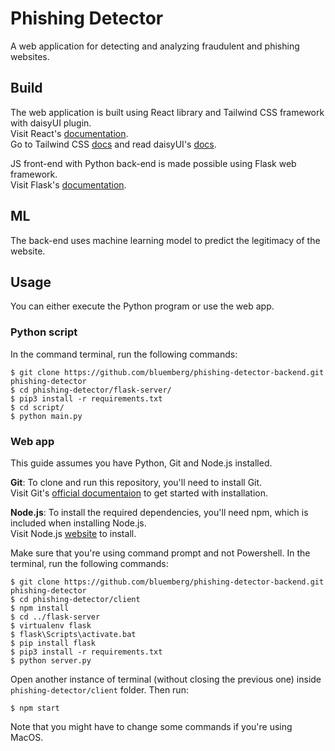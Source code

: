 # Phishing Detector

A web application for detecting and analyzing fraudulent and phishing websites.

## Build
The web application is built using React library and Tailwind CSS framework with daisyUI plugin.\
Visit React's [documentation](https://react.dev/reference/react).\
Go to Tailwind CSS [docs](https://tailwindcss.com/docs/) and read daisyUI's [docs](https://daisyui.com/docs).

JS front-end with Python back-end is made possible using Flask web framework.\
Visit Flask's [documentation](https://flask.palletsprojects.com/en/).

## ML
The back-end uses machine learning model to predict the legitimacy of the website.

## Usage
You can either execute the Python program or use the web app.

### Python script
In the command terminal, run the following commands:

    $ git clone https://github.com/bluemberg/phishing-detector-backend.git phishing-detector
    $ cd phishing-detector/flask-server/
    $ pip3 install -r requirements.txt
    $ cd script/
    $ python main.py
    
### Web app
This guide assumes you have Python, Git and Node.js installed.

**Git**: To clone and run this repository, you'll need to install Git.\
Visit Git's [official documentaion](https://git-scm.com/book/en/v2/Getting-Started-Installing-Git) to get started with installation.

**Node.js**: To install the required dependencies, you'll need npm, which is included when installing Node.js.\
Visit Node.js [website](https://nodejs.org/en/download) to install.

Make sure that you're using command prompt and not Powershell. In the terminal, run the following commands:

    $ git clone https://github.com/bluemberg/phishing-detector-backend.git phishing-detector
    $ cd phishing-detector/client
    $ npm install
    $ cd ../flask-server
    $ virtualenv flask
    $ flask\Scripts\activate.bat
    $ pip install flask
    $ pip3 install -r requirements.txt
    $ python server.py


Open another instance of terminal (without closing the previous one) inside `phishing-detector/client` folder. Then run:
    
    $ npm start

Note that you might have to change some commands if you're using MacOS.
